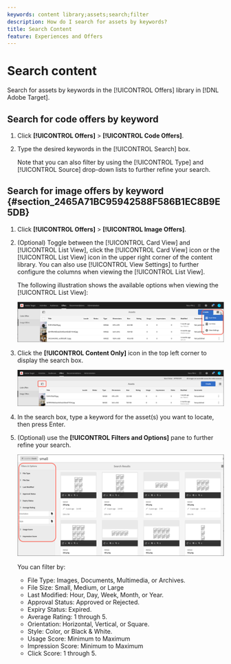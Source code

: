 ```yaml
---
keywords: content library;assets;search;filter
description: How do I search for assets by keywords?
title: Search Content
feature: Experiences and Offers
---
```


# Search content

Search for assets by keywords in the [!UICONTROL Offers] library in [!DNL Adobe Target].

## Search for code offers by keyword

1. Click **[!UICONTROL Offers]** > **[!UICONTROL Code Offers]**.
1. Type the desired keywords in the [!UICONTROL Search] box.

   Note that you can also filter by using the [!UICONTROL Type] and [!UICONTROL Source] drop-down lists to further refine your search.

## Search for image offers by keyword {#section_2465A71BC95942588F586B1EC8B9E5DB}

1. Click **[!UICONTROL Offers]** > **[!UICONTROL Image Offers]**.

1. (Optional) Toggle between the [!UICONTROL Card View] and [!UICONTROL List View], click the [!UICONTROL Card View] icon or the [!UICONTROL List View] icon in the upper right corner of the content library. You can also use [!UICONTROL View Settings] to further configure the columns when viewing the [!UICONTROL List View]. 

   The following illustration shows the available options when viewing the [!UICONTROL List View]:

   ![List View options](/help/c-experiences/c-manage-content/assets/view-settings-options.png)

1. Click the **[!UICONTROL Content Only]** icon in the top left corner to display the search box.

   ![Content Only option](/help/c-experiences/c-manage-content/assets/content-only.png)

1. In the search box, type a keyword for the asset(s) you want to locate, then press Enter.

1. (Optional) use the **[!UICONTROL Filters and Options]** pane to further refine your search.

   ![Filter and Options pane](/help/c-experiences/c-manage-content/assets/filter-and-options.png)

   You can filter by:

   * File Type: Images, Documents, Multimedia, or Archives.
   * File Size: Small, Medium, or Large
   * Last Modified: Hour, Day, Week, Month, or Year.
   * Approval Status: Approved or Rejected.
   * Expiry Status: Expired.
   * Average Rating: 1 through 5.
   * Orientation: Horizontal, Vertical, or Square.
   * Style: Color, or Black & White.
   * Usage Score: Minimum to Maximum
   * Impression Score: Minimum to Maximum
   * Click Score: 1 through 5.